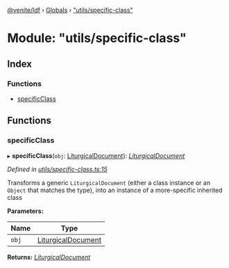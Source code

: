 [@venite/ldf](../README.md) › [Globals](../globals.md) › ["utils/specific-class"](_utils_specific_class_.md)

# Module: "utils/specific-class"

## Index

### Functions

* [specificClass](_utils_specific_class_.md#specificclass)

## Functions

###  specificClass

▸ **specificClass**(`obj`: [LiturgicalDocument](../classes/_liturgical_document_.liturgicaldocument.md)): *[LiturgicalDocument](../classes/_liturgical_document_.liturgicaldocument.md)*

*Defined in [utils/specific-class.ts:15](https://github.com/gbj/venite/blob/244321b/ldf/src/utils/specific-class.ts#L15)*

Transforms a generic `LiturgicalDocument` (either a class instance or an `Object` that matches the type),
into an instance of a more-specific inherited class

**Parameters:**

Name | Type |
------ | ------ |
`obj` | [LiturgicalDocument](../classes/_liturgical_document_.liturgicaldocument.md) |

**Returns:** *[LiturgicalDocument](../classes/_liturgical_document_.liturgicaldocument.md)*

